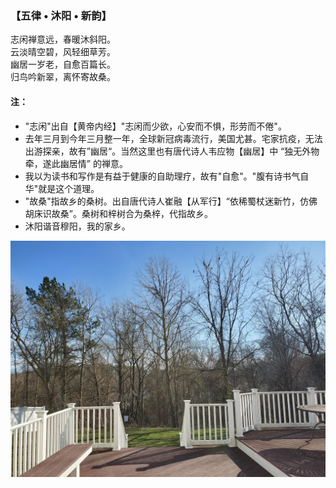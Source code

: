 ### 【五律 • 沐阳 • 新韵】
志闲禅意远，春暖沐斜阳。  
云淡晴空碧，风轻细草芳。  
幽居一岁老，自愈百篇长。  
归鸟吟新翠，离怀寄故桑。

#### 注：
- "志闲"出自【黄帝内经】"志闲而少欲，心安而不惧，形劳而不倦"。
- 去年三月到今年三月整一年，全球新冠病毒流行，美国尤甚。宅家抗疫，无法出游探亲，故有”幽居“。当然这里也有唐代诗人韦应物【幽居】中 “独无外物牵，遂此幽居情” 的禅意。
- 我以为读书和写作是有益于健康的自助理疗，故有"自愈"。"腹有诗书气自华"就是这个道理。
- "故桑"指故乡的桑树。出自唐代诗人崔融【从军行】“依稀蜀杖迷新竹，仿佛胡床识故桑”。桑树和梓树合为桑梓，代指故乡。
- 沐阳谐音穆阳，我的家乡。

![](01.jpg)
